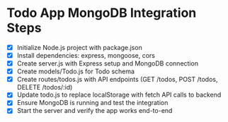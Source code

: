 # Todo App MongoDB Integration Steps

- [x] Initialize Node.js project with package.json
- [x] Install dependencies: express, mongoose, cors
- [x] Create server.js with Express setup and MongoDB connection
- [x] Create models/Todo.js for Todo schema
- [x] Create routes/todos.js with API endpoints (GET /todos, POST /todos, DELETE /todos/:id)
- [x] Update todo.js to replace localStorage with fetch API calls to backend
- [x] Ensure MongoDB is running and test the integration
- [x] Start the server and verify the app works end-to-end
